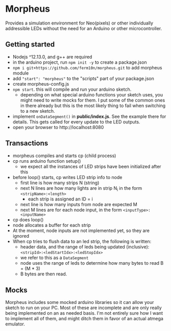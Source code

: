 # Morpheus

Provides a simulation environment for Neo(pixels) or other individually addressible LEDs without the need for an Arduino or other microcontroller.

## Getting started

* Nodejs ^12.13.0, and g++ are required
* in the arduino project, run `npm init -y` to create a package.json
* `npm i git+https://github.com/ferm10n/morpheus.git` to add morpheus module
* add `"start": "morpheus"` to the "scripts" part of your package.json
* create morpheus-config.js
* `npm start`. this will compile and run your arduino sketch.
  * depending on what special arduino functions your sketch uses, you might need to write mocks for them. I put some of the common ones in there already but this is the most likely thing to fail when switching to a new sketch.
* implement `onDataSegment()` in **public/index.js**. See the example there for details. This gets called for every update to the LED outputs.
* open your browser to http://localhost:8080

## Transactions

* morpheus compiles and starts cp (child process)
* cp runs arduino function setup()
  * we expect all the instances of LED strips have been initialized after this
* before loop() starts, cp writes LED strip info to node
  * first line is how many strips N (string)
  * next N lines are how many lights are in strip N<sub>i</sub> in the form `<stripName>:<length>`
    * each strip is assigned an ID = i
  * next line is how many inputs from node are expected M
  * next M lines are for each node input, in the form `<inputType>:<inputName>`
* cp does loop()
* node allocates a buffer for each strip
* At the moment, node inputs are not implemented yet, so they are ignored
* When cp tries to flush data to an led strip, the following is written:
  * header data, and the range of leds being updated (inclusive): `<stripId>:<ledStartIdx>:<ledStopIdx>`
  * we refer to this as a `DataSegment`
  * node uses the range of leds to determine how many bytes to read B = (M * 3)
  * B bytes are then read.

## Mocks

Morpheus includes some mocked arduino libraries so it can allow your sketch to run on your PC. Most of these are incomplete and are only really being implemented on an as needed basis. I'm not entirely sure how I want to implement all of them, and might ditch them in favor of an actual atmega emulator.
